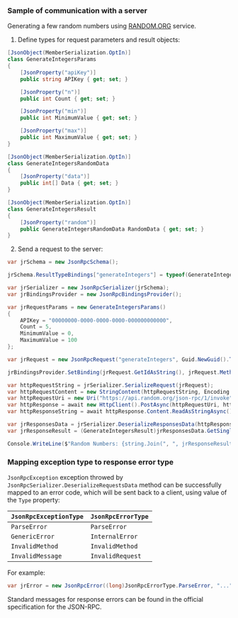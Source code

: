 ### Sample of communication with a server

Generating a few random numbers using [RANDOM.ORG](https://random.org) service.

1. Define types for request parameters and result objects:

```cs
[JsonObject(MemberSerialization.OptIn)]
class GenerateIntegersParams
{
    [JsonProperty("apiKey")]
    public string APIKey { get; set; }

    [JsonProperty("n")]
    public int Count { get; set; }

    [JsonProperty("min")]
    public int MinimumValue { get; set; }

    [JsonProperty("max")]
    public int MaximumValue { get; set; }
}

[JsonObject(MemberSerialization.OptIn)]
class GenerateIntegersRandomData
{
    [JsonProperty("data")]
    public int[] Data { get; set; }
}

[JsonObject(MemberSerialization.OptIn)]
class GenerateIntegersResult
{
    [JsonProperty("random")]
    public GenerateIntegersRandomData RandomData { get; set; }
}
```

2. Send a request to the server:

```cs
var jrSchema = new JsonRpcSchema();

jrSchema.ResultTypeBindings["generateIntegers"] = typeof(GenerateIntegersResult);

var jrSerializer = new JsonRpcSerializer(jrSchema);
var jrBindingsProvider = new JsonRpcBindingsProvider();

var jrRequestParams = new GenerateIntegersParams()
{
    APIKey = "00000000-0000-0000-0000-000000000000",
    Count = 5,
    MinimumValue = 0,
    MaximumValue = 100
};

var jrRequest = new JsonRpcRequest("generateIntegers", Guid.NewGuid().ToString(), jrRequestParams);

jrBindingsProvider.SetBinding(jrRequest.GetIdAsString(), jrRequest.Method);

var httpRequestString = jrSerializer.SerializeRequest(jrRequest);
var httpRequestContent = new StringContent(httpRequestString, Encoding.UTF8, "application/json-rpc");
var httpRequestUri = new Uri("https://api.random.org/json-rpc/1/invoke");
var httpResponse = await new HttpClient().PostAsync(httpRequestUri, httpRequestContent);
var httpResponseString = await httpResponse.Content.ReadAsStringAsync();

var jrResponsesData = jrSerializer.DeserializeResponsesData(httpResponseString, jrBindingsProvider);
var jrResponseResult = (GenerateIntegersResult)jrResponsesData.GetSingleItem().GetMessage().Result;

Console.WriteLine($"Random Numbers: {string.Join(", ", jrResponseResult.RandomData.Data)}");
```

### Mapping exception type to response error type

`JsonRpcException` exception throwed by `JsonRpcSerializer.DeserializeRequestsData` method can be successfully mapped to an error code, which will be sent back to a client, using value of the `Type` property:

`JsonRpcExceptionType` | `JsonRpcErrorType`
--- | ---
`ParseError` | `ParseError`
`GenericError` | `InternalError`
`InvalidMethod` | `InvalidMethod`
`InvalidMessage` | `InvalidRequest`

For example:

```cs
var jrError = new JsonRpcError((long)JsonRpcErrorType.ParseError, "...");
```

Standard messages for response errors can be found in the official specification for the JSON-RPC.